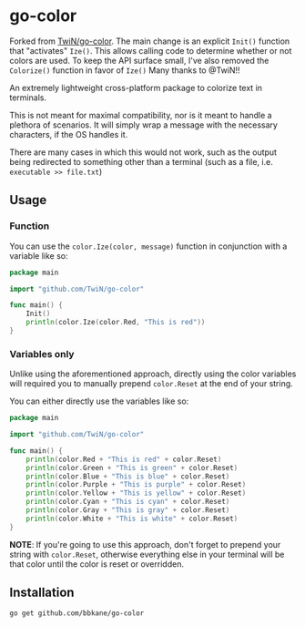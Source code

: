 # go-color

Forked from [TwiN/go-color](https://github.com/TwiN/go-color). The main change is an explicit `Init()` function that "activates" `Ize()`. This allows calling code to determine whether or not colors are used. To keep the API surface small, I've also removed the `Colorize()` function in favor of `Ize()` Many thanks to @TwiN!!

An extremely lightweight cross-platform package to colorize text in terminals.

This is not meant for maximal compatibility, nor is it meant to handle a plethora of scenarios.
It will simply wrap a message with the necessary characters, if the OS handles it.

There are many cases in which this would not work, such as the output being redirected to something other
than a terminal (such as a file, i.e. `executable >> file.txt`)

## Usage

### Function

You can use the `color.Ize(color, message)` function
in conjunction with a variable like so:
```go
package main

import "github.com/TwiN/go-color"

func main() {
    Init()
    println(color.Ize(color.Red, "This is red"))
}
```

### Variables only

Unlike using the aforementioned approach, directly using the color variables will required you to manually
prepend `color.Reset` at the end of your string.

You can either directly use the variables like so:

```go
package main

import "github.com/TwiN/go-color"

func main() {
    println(color.Red + "This is red" + color.Reset)
    println(color.Green + "This is green" + color.Reset)
    println(color.Blue + "This is blue" + color.Reset)
    println(color.Purple + "This is purple" + color.Reset)
    println(color.Yellow + "This is yellow" + color.Reset)
    println(color.Cyan + "This is cyan" + color.Reset)
    println(color.Gray + "This is gray" + color.Reset)
    println(color.White + "This is white" + color.Reset)
}
```

**NOTE**: If you're going to use this approach, don't forget to prepend your string with `color.Reset`,
otherwise everything else in your terminal will be that color until the color is reset or overridden.


## Installation

```
go get github.com/bbkane/go-color
```
